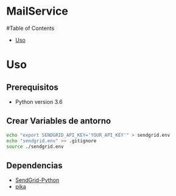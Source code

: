 # MailService
 #Table of Contents

* [Uso](#Uso)

<a name="installation"></a>
# Uso

## Prerequisitos

- Python version 3.6
## Crear Variables de antorno


```bash
echo "export SENDGRID_API_KEY='YOUR_API_KEY'" > sendgrid.env
echo "sendgrid.env" >> .gitignore
source ./sendgrid.env
```

## Dependencias

- [SendGrid-Python](https://github.com/sendgrid/sendgrid-python)
- [pika](https://github.com/pika/pika)
